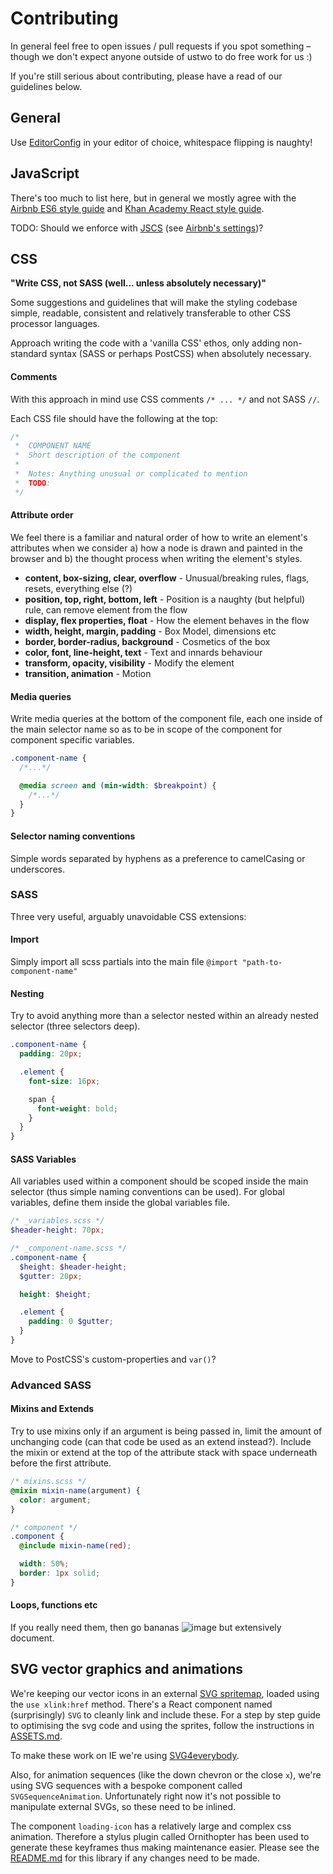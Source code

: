 # Contributing

In general feel free to open issues / pull requests if you spot something – though we don't expect anyone outside of ustwo to do free work for us :)

If you're still serious about contributing, please have a read of our guidelines below.

## General

Use [EditorConfig](http://editorconfig.org/) in your editor of choice, whitespace flipping is naughty!

## JavaScript

There's too much to list here, but in general we mostly agree with the [Airbnb ES6 style guide](https://github.com/airbnb/javascript) and [Khan Academy React style guide](https://github.com/Khan/style-guides/blob/master/style/react.md).

TODO: Should we enforce with [JSCS](http://jscs.info/) (see [Airbnb's settings](https://github.com/jscs-dev/node-jscs/blob/master/presets/airbnb.json))?

## CSS

**"Write CSS, not SASS (well... unless absolutely necessary)"**

Some suggestions and guidelines that will make the styling codebase simple, readable, consistent and relatively transferable to other CSS processor languages.

Approach writing the code with a 'vanilla CSS' ethos, only adding non-standard syntax (SASS or perhaps PostCSS) when absolutely necessary.

#### Comments

With this approach in mind use CSS comments `/* ... */` and not SASS `//`.

Each CSS file should have the following at the top:

```css
/*
 *  COMPONENT NAME
 *  Short description of the component
 *
 *  Notes: Anything unusual or complicated to mention
 *  TODO:
 */
```

#### Attribute order

We feel there is a familiar and natural order of how to write an element's attributes when we consider a) how a node is drawn and painted in the browser and b) the thought process when writing the element's styles.

- **content, box-sizing, clear, overflow** - Unusual/breaking rules, flags, resets, everything else (?)
- **position, top, right, bottom, left**  - Position is a naughty (but helpful) rule, can remove element from the flow
- **display, flex properties, float**  - How the element behaves in the flow
- **width, height, margin, padding** - Box Model, dimensions etc
- **border, border-radius, background** - Cosmetics of the box
- **color, font, line-height, text** - Text and innards behaviour
- **transform, opacity, visibility** - Modify the element
- **transition, animation** - Motion

#### Media queries

Write media queries at the bottom of the component file, each one inside of the main selector name so as to be in scope of the component for component specific variables.

```scss
.component-name {
  /*...*/

  @media screen and (min-width: $breakpoint) {
    /*...*/
  }
}
```

#### Selector naming conventions

Simple words separated by hyphens as a preference to camelCasing or underscores.

### SASS

Three very useful, arguably unavoidable CSS extensions:

#### Import

Simply import all scss partials into the main file `@import "path-to-component-name"`

#### Nesting

Try to avoid anything more than a selector nested within an already nested selector (three selectors deep).

```scss
.component-name {
  padding: 20px;

  .element {
    font-size: 16px;

    span {
      font-weight: bold;
    }
  }
}
```

#### SASS Variables

All variables used within a component should be scoped inside the main selector (thus simple naming conventions can be used). For global variables, define them inside the global variables file.

```scss
/* _variables.scss */
$header-height: 70px;

/* _component-name.scss */
.component-name {
  $height: $header-height;
  $gutter: 20px;

  height: $height;

  .element {
    padding: 0 $gutter;
  }
}
```

Move to PostCSS's custom-properties and `var()`?

### Advanced SASS

#### Mixins and Extends

Try to use mixins only if an argument is being passed in, limit the amount of unchanging code (can that code be used as an extend instead?). Include the mixin or extend at the top of the attribute stack with space underneath before the first attribute.

```scss
/* mixins.scss */
@mixin mixin-name(argument) {
  color: argument;
}

/* component */
.component {
  @include mixin-name(red);

  width: 50%;
  border: 1px solid;
}
```

#### Loops, functions etc

If you really need them, then go bananas ![image](http://www.sherv.net/cm/emo/funny/2/banana.gif) but extensively document.

## SVG vector graphics and animations

We're keeping our vector icons in an external [SVG spritemap](./src/app/images/spritemap.svg), loaded using the `use xlink:href` method. There's a React component named (surprisingly) `SVG` to cleanly link and include these. For a step by step guide to optimising the svg code and using the sprites, follow the instructions in [ASSETS.md](./docs/ASSETS.md).

To make these work on IE we're using [SVG4everybody](https://github.com/jonathantneal/svg4everybody).

Also, for animation sequences (like the down chevron or the close `x`), we're using SVG sequences with a bespoke component called `SVGSequenceAnimation`. Unfortunately right now it's not possible to manipulate external SVGs, so these need to be inlined.

The component `loading-icon` has a relatively large and complex css animation. Therefore a stylus plugin called Ornithopter has been used to generate these keyframes thus making maintenance easier. Please see the [README.md](.src/app/lib/spinner-keyframe-generator/README.md) for this library if any changes need to be made.
